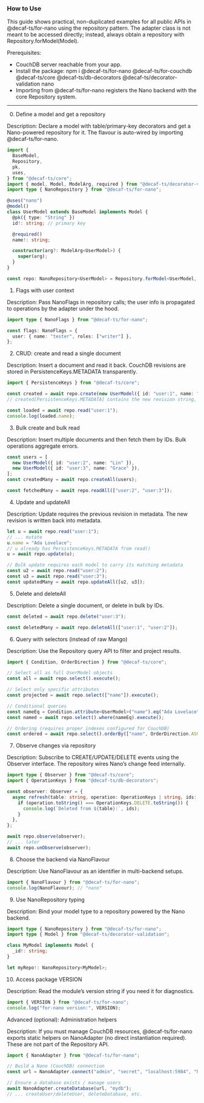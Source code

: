 ### How to Use

This guide shows practical, non-duplicated examples for all public APIs in @decaf-ts/for-nano using the repository pattern. The adapter class is not meant to be accessed directly; instead, always obtain a repository with Repository.forModel(Model).

Prerequisites:
- CouchDB server reachable from your app.
- Install the package: npm i @decaf-ts/for-nano @decaf-ts/for-couchdb @decaf-ts/core @decaf-ts/db-decorators @decaf-ts/decorator-validation nano
- Importing from @decaf-ts/for-nano registers the Nano backend with the core Repository system.

---

0) Define a model and get a repository

Description: Declare a model with table/primary-key decorators and get a Nano-powered repository for it. The flavour is auto-wired by importing @decaf-ts/for-nano.

```ts
import {
  BaseModel,
  Repository,
  pk,
  uses,
} from "@decaf-ts/core";
import { model, Model, ModelArg, required } from "@decaf-ts/decorator-validation";
import type { NanoRepository } from "@decaf-ts/for-nano";

@uses("nano")
@model()
class UserModel extends BaseModel implements Model {
  @pk({ type: "String" })
  id!: string; // primary key

  @required()
  name!: string;

  constructor(arg?: ModelArg<UserModel>) {
    super(arg);
  }
}

const repo: NanoRepository<UserModel> = Repository.forModel<UserModel, NanoRepository<UserModel>>(UserModel);
```

1) Flags with user context

Description: Pass NanoFlags in repository calls; the user info is propagated to operations by the adapter under the hood.

```ts
import type { NanoFlags } from "@decaf-ts/for-nano";

const flags: NanoFlags = {
  user: { name: "tester", roles: ["writer"] },
};
```

2) CRUD: create and read a single document

Description: Insert a document and read it back. CouchDB revisions are stored in PersistenceKeys.METADATA transparently.

```ts
import { PersistenceKeys } from "@decaf-ts/core";

const created = await repo.create(new UserModel({ id: "user:1", name: "Ada" }));
// created[PersistenceKeys.METADATA] contains the new revision string, e.g., "1-a"

const loaded = await repo.read("user:1");
console.log(loaded.name);
```

3) Bulk create and bulk read

Description: Insert multiple documents and then fetch them by IDs. Bulk operations aggregate errors.

```ts
const users = [
  new UserModel({ id: "user:2", name: "Lin" }),
  new UserModel({ id: "user:3", name: "Grace" }),
];
const createdMany = await repo.createAll(users);

const fetchedMany = await repo.readAll(["user:2", "user:3"]);
```

4) Update and updateAll

Description: Update requires the previous revision in metadata. The new revision is written back into metadata.

```ts
let u = await repo.read("user:1");
// ... mutate
u.name = "Ada Lovelace";
// u already has PersistenceKeys.METADATA from read()
u = await repo.update(u);

// Bulk update requires each model to carry its matching metadata
const u2 = await repo.read("user:2");
const u3 = await repo.read("user:3");
const updatedMany = await repo.updateAll([u2, u3]);
```

5) Delete and deleteAll

Description: Delete a single document, or delete in bulk by IDs.

```ts
const deleted = await repo.delete("user:3");

const deletedMany = await repo.deleteAll(["user:1", "user:2"]);
```

6) Query with selectors (instead of raw Mango)

Description: Use the Repository query API to filter and project results.

```ts
import { Condition, OrderDirection } from "@decaf-ts/core";

// Select all as full UserModel objects
const all = await repo.select().execute();

// Select only specific attributes
const projected = await repo.select(["name"]).execute();

// Conditional queries
const nameEq = Condition.attribute<UserModel>("name").eq("Ada Lovelace");
const named = await repo.select().where(nameEq).execute();

// Ordering (requires proper indexes configured for CouchDB)
const ordered = await repo.select().orderBy(["name", OrderDirection.ASC]).execute();
```

7) Observe changes via repository

Description: Subscribe to CREATE/UPDATE/DELETE events using the Observer interface. The repository wires Nano’s change feed internally.

```ts
import type { Observer } from "@decaf-ts/core";
import { OperationKeys } from "@decaf-ts/db-decorators";

const observer: Observer = {
  async refresh(table: string, operation: OperationKeys | string, ids: string[]) {
    if (operation.toString() === OperationKeys.DELETE.toString()) {
      console.log(`Deleted from ${table}:`, ids);
    }
  },
};

await repo.observe(observer);
// ... later
await repo.unObserve(observer);
```

8) Choose the backend via NanoFlavour

Description: Use NanoFlavour as an identifier in multi-backend setups.

```ts
import { NanoFlavour } from "@decaf-ts/for-nano";
console.log(NanoFlavour); // "nano"
```

9) Use NanoRepository typing

Description: Bind your model type to a repository powered by the Nano backend.

```ts
import type { NanoRepository } from "@decaf-ts/for-nano";
import type { Model } from "@decaf-ts/decorator-validation";

class MyModel implements Model {
  _id!: string;
}

let myRepo!: NanoRepository<MyModel>;
```

10) Access package VERSION

Description: Read the module’s version string if you need it for diagnostics.

```ts
import { VERSION } from "@decaf-ts/for-nano";
console.log("for-nano version:", VERSION);
```

Advanced (optional): Administration helpers

Description: If you must manage CouchDB resources, @decaf-ts/for-nano exports static helpers on NanoAdapter (no direct instantiation required). These are not part of the Repository API.

```ts
import { NanoAdapter } from "@decaf-ts/for-nano";

// Build a Nano (CouchDB) connection
const url = NanoAdapter.connect("admin", "secret", "localhost:5984", "http");

// Ensure a database exists / manage users
await NanoAdapter.createDatabase(url, "mydb");
// ... createUser/deleteUser, deleteDatabase, etc.
```



